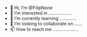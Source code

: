 - 👋 Hi, I’m @FilipNone
- 👀 I’m interested in ..................
- 🌱 I’m currently learning .............
- 💞️ I’m looking to collaborate on ......
- 📫 How to reach me ....................

<!---
FilipNone/FilipNone is a ✨ special ✨ repository because its `README.md` (this file) appears on your GitHub profile.
You can click the Preview link to take a look at your changes.
--->
